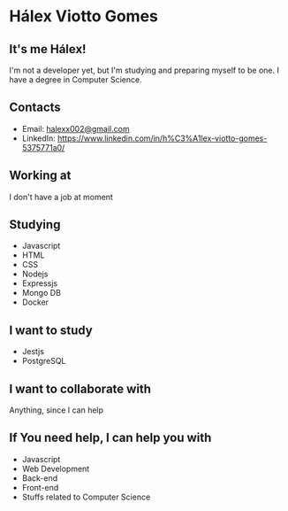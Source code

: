 # Hálex Viotto Gomes

## It's me Hálex!
I'm not a developer yet, but I'm studying and preparing myself to be one. I have a degree in Computer Science.

## Contacts
- Email: halexx002@gmail.com
- LinkedIn: https://www.linkedin.com/in/h%C3%A1lex-viotto-gomes-5375771a0/

## Working at
I don't have a job at moment

## Studying
- Javascript
- HTML
- CSS
- Nodejs
- Expressjs
- Mongo DB
- Docker

## I want to study
- Jestjs
- PostgreSQL

## I want to collaborate with
Anything, since I can help

## If You need help, I can help you with
- Javascript
- Web Development
- Back-end
- Front-end
- Stuffs related to Computer Science
